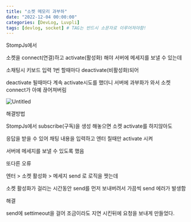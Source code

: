 ```yaml
---
title: "소켓 메모리 과부하"
date: "2022-12-04 00:00:00"
categories: [DevLog, Luvpli]
tags: [devlog, socket] # TAG는 반드시 소문자로 이루어져야함!
---
```


StompJs에서

소켓을 connect(연결)하고 activate(활성화) 해야 서버에 메세지를 보낼 수 있는데

소채팅시 키보드 입력 1번 할때마다 deactivate(비활성화)되어

deactivate 될때마다 계속 activate시도를 했더니 서버에 과부화가 와서 소켓 connect가 아예 끊어져버림

![Untitled](https://s3-us-west-2.amazonaws.com/secure.notion-static.com/9e79bc7b-9e21-4c37-bd8f-1715f6d77624/Untitled.png)

해결방법

StompJs에서 subscribe(구독)을 생성 해놓으면 소켓 activate를 하지않아도

응답을 받을 수 있어 채팅 내용을 입력하고 엔터 칠때만 activate 시켜

서버에 메세지를 보낼 수 있도록 했음

또다른 오류

엔터 > 소켓 활성화 > 메세지 send 로 로직을 짯는데

소켓 활성화가 걸리는 시간동안 send를 먼저 보내버려서 가끔씩 send 에러가 발생함

해결

send에 settimeout을 걸어 조금이라도 지연 시킨뒤에 요청을 보내게 만들었다.
